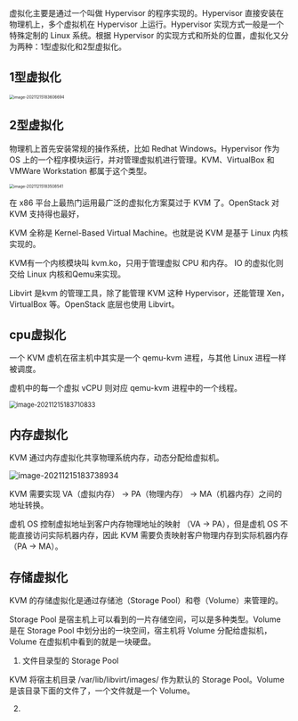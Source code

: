 虚拟化主要是通过一个叫做 Hypervisor 的程序实现的。Hypervisor 直接安装在物理机上，多个虚拟机在 Hypervisor 上运行。Hypervisor 实现方式一般是一个特殊定制的 Linux 系统。根据 Hypervisor 的实现方式和所处的位置，虚拟化又分为两种：1型虚拟化和2型虚拟化。

## 1型虚拟化

 

<img src="https://gitee.com/fjboy/cdn/raw/image-bed/2021/12/17/image-20211215183606694.png" alt="image-20211215183606694" style="zoom:50%;" />



## 2型虚拟化
 物理机上首先安装常规的操作系统，比如 Redhat Windows。Hypervisor 作为 OS 上的一个程序模块运行，并对管理虚拟机进行管理。KVM、VirtualBox 和 VMWare Workstation 都属于这个类型。



<img src="https://gitee.com/fjboy/cdn/raw/image-bed/2021/12/17/image-20211215183508541.png" alt="image-20211215183508541" style="zoom:50%;" />

在 x86 平台上最热门运用最广泛的虚拟化方案莫过于 KVM 了。OpenStack 对 KVM 支持得也最好，

KVM 全称是 Kernel-Based Virtual Machine。也就是说 KVM 是基于 Linux 内核实现的。

KVM有一个内核模块叫 kvm.ko，只用于管理虚拟 CPU 和内存。 IO 的虚拟化则交给 Linux 内核和Qemu来实现。

 Libvirt 是kvm 的管理工具，除了能管理 KVM 这种 Hypervisor，还能管理 Xen，VirtualBox 等。OpenStack 底层也使用 Libvirt。

## cpu虚拟化

一个 KVM 虚机在宿主机中其实是一个 qemu-kvm 进程，与其他 Linux 进程一样被调度。

虚机中的每一个虚拟 vCPU 则对应 qemu-kvm 进程中的一个线程。

<img src="https://gitee.com/fjboy/cdn/raw/image-bed/2021/12/17/image-20211215183710833.png" alt="image-20211215183710833" style="zoom:80%;" />

## 内存虚拟化

KVM 通过内存虚拟化共享物理系统内存，动态分配给虚拟机。

![image-20211215183738934](https://gitee.com/fjboy/cdn/raw/image-bed/2021/12/17/image-20211215183738934.png)

KVM 需要实现 VA（虚拟内存） -> PA（物理内存） -> MA（机器内存）之间的地址转换。

虚机 OS 控制虚拟地址到客户内存物理地址的映射 （VA -> PA），但是虚机 OS 不能直接访问实际机器内存，因此 KVM 需要负责映射客户物理内存到实际机器内存 （PA -> MA）。

## 存储虚拟化

 KVM 的存储虚拟化是通过存储池（Storage Pool）和卷（Volume）来管理的。

 Storage Pool 是宿主机上可以看到的一片存储空间，可以是多种类型。Volume 是在 Storage Pool 中划分出的一块空间，宿主机将 Volume 分配给虚拟机，Volume 在虚拟机中看到的就是一块硬盘。

1. 文件目录型的 Storage Pool 

KVM 将宿主机目录 /var/lib/libvirt/images/ 作为默认的 Storage Pool。Volume 是该目录下面的文件了，一个文件就是一个 Volume。

2. 

 